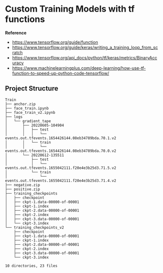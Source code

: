 # Custom Training Models with tf functions

**Reference**

- https://www.tensorflow.org/guide/function
- https://www.tensorflow.org/guide/keras/writing_a_training_loop_from_scratch
- https://www.tensorflow.org/api_docs/python/tf/keras/metrics/BinaryAccuracy
- https://www.machinelearningplus.com/deep-learning/how-use-tf-function-to-speed-up-python-code-tensorflow/


**Project Structure**
-
```
Train
├── anchor.zip
├── face_train.ipynb
├── face_train_v2.ipynb
├── logs
│   └── gradient_tape
│       ├── 20220605-104904
│       │   ├── test
│       │   │   └── events.out.tfevents.1654426144.08eb34789bda.70.1.v2
│       │   └── train
│       │       └── events.out.tfevents.1654426144.08eb34789bda.70.0.v2
│       └── 20220612-135511
│           ├── test
│           │   └── events.out.tfevents.1655042111.f20e4e3b25d3.71.5.v2
│           └── train
│               └── events.out.tfevents.1655042111.f20e4e3b25d3.71.4.v2
├── negative.zip
├── positive.zip
├── training_checkpoints
│   ├── checkpoint
│   ├── ckpt-1.data-00000-of-00001
│   ├── ckpt-1.index
│   ├── ckpt-2.data-00000-of-00001
│   ├── ckpt-2.index
│   ├── ckpt-3.data-00000-of-00001
│   └── ckpt-3.index
└── training_checkpoints_v2
    ├── checkpoint
    ├── ckpt-1.data-00000-of-00001
    ├── ckpt-1.index
    ├── ckpt-2.data-00000-of-00001
    ├── ckpt-2.index
    ├── ckpt-3.data-00000-of-00001
    └── ckpt-3.index

10 directories, 23 files
```
